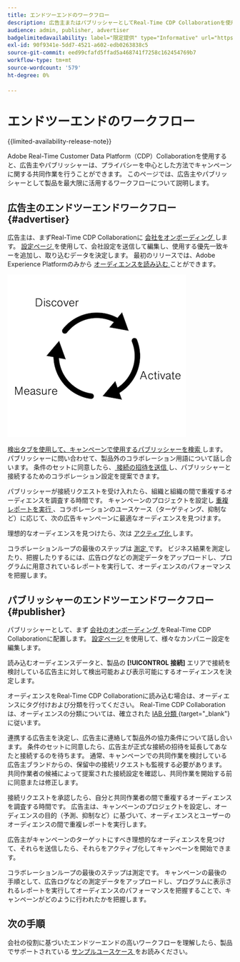 ```yaml
---
title: エンドツーエンドのワークフロー
description: 広告主またはパブリッシャーとしてReal-Time CDP Collaborationを使用するエンドツーエンドのワークフローを理解する
audience: admin, publisher, advertiser
badgelimitedavailability: label="限定提供" type="Informative" url="https://helpx.adobe.com/jp/legal/product-descriptions/real-time-customer-data-platform-collaboration.html newtab=true"
exl-id: 90f9341e-5dd7-4521-a602-edb0263838c5
source-git-commit: eed99cfafd5ffad5a468741f7258c162454769b7
workflow-type: tm+mt
source-wordcount: '579'
ht-degree: 0%

---
```


# エンドツーエンドのワークフロー

{{limited-availability-release-note}}

Adobe Real-Time Customer Data Platform（CDP）Collaborationを使用すると、広告主やパブリッシャーは、プライバシーを中心とした方法でキャンペーンに関する共同作業を行うことができます。 このページでは、広告主やパブリッシャーとして製品を最大限に活用するワークフローについて説明します。

## 広告主のエンドツーエンドワークフロー {#advertiser}

広告主は、まずReal-Time CDP Collaborationに [ 会社をオンボーディング ](/help/guide/setup/onboard-account.md) します。 [ 設定ページ ](/help/guide/setup/setup-overview.md) を使用して、会社設定を送信して編集し、使用する優先一致キーを追加し、取り込むデータを決定します。 最初のリリースでは、Adobe Experience Platformのみから [ オーディエンスを読み込む ](/help/guide/setup/onboard-audiences.md) ことができます。

![ 広告主を検出、アクティブ化、測定します。](/help/assets/end-to-end-workflow/discover-activate-measure.png)

[ 検出タブを使用して、キャンペーンで使用するパブリッシャーを検索 ](/help/guide/connect/discover-publishers.md) します。 パブリッシャーに問い合わせて、製品外のコラボレーション用語について話し合います。 条件のセットに同意したら、[ 接続の招待を送信 ](/help/guide/connect/establishing-connections.md) し、パブリッシャーと接続するためのコラボレーション設定を提案できます。

パブリッシャーが接続リクエストを受け入れたら、組織と組織の間で重複するオーディエンスを調査する時間です。 キャンペーンのプロジェクトを設定し [ 重複レポートを実行 ](/help/guide/collaborate/discover.md)、コラボレーションのユースケース（ターゲティング、抑制など）に応じて、次の広告キャンペーンに最適なオーディエンスを見つけます。

理想的なオーディエンスを見つけたら、次は [ アクティブ化 ](/help/guide/collaborate/activate.md) します。

コラボレーションループの最後のステップは [ 測定 ](/help/guide/collaborate/measure.md) です。 ビジネス結果を測定したり、把握したりするには、広告ログなどの測定データをアップロードし、プログラムに用意されているレポートを実行して、オーディエンスのパフォーマンスを把握します。

## パブリッシャーのエンドツーエンドワークフロー {#publisher}

パブリッシャーとして、まず [ 会社のオンボーディング ](/help/guide/setup/onboard-account.md) をReal-Time CDP Collaborationに配置します。 [ 設定ページ ](/help/guide/setup/setup-overview.md) を使用して、様々なカンパニー設定を編集します。

読み込むオーディエンスデータと、製品の **[!UICONTROL 接続]** エリアで接続を検討している広告主に対して検出可能および表示可能にするオーディエンスを決定します。

オーディエンスをReal-Time CDP Collaborationに読み込む場合は、オーディエンスにタグ付けおよび分類を行ってください。 Real-Time CDP Collaborationは、オーディエンスの分類については、確立された [IAB 分類 ](https://www.iab.com/guidelines/content-taxonomy/){target="_blank"} に従います。

連携する広告主を決定し、広告主に連絡して製品外の協力条件について話し合います。 条件のセットに同意したら、広告主が正式な接続の招待を延長してあなたと接続するのを待ちます。 通常、キャンペーンでの共同作業を検討している広告主ブランドからの、保留中の接続リクエストも監視する必要があります。 共同作業者の候補によって提案された接続設定を確認し、共同作業を開始する前に同意または修正します。

接続リクエストを承認したら、自分と共同作業者の間で重複するオーディエンスを調査する時間です。 広告主は、キャンペーンのプロジェクトを設定し、オーディエンスの目的（予測、抑制など）に基づいて、オーディエンスとユーザーのオーディエンスの間で重複レポートを実行します。

広告主がキャンペーンのターゲットにすべき理想的なオーディエンスを見つけて、それらを送信したら、それらをアクティブ化してキャンペーンを開始できます。

コラボレーションループの最後のステップは測定です。 キャンペーンの最後の手順として、広告ログなどの測定データをアップロードし、プログラムに表示されるレポートを実行してオーディエンスのパフォーマンスを把握することで、キャンペーンがどのように行われたかを把握します。

## 次の手順

会社の役割に基づいたエンドツーエンドの高いワークフローを理解したら、製品でサポートされている [ サンプルユースケース ](/help/guide/use-cases-benefits.md) をお読みください。

